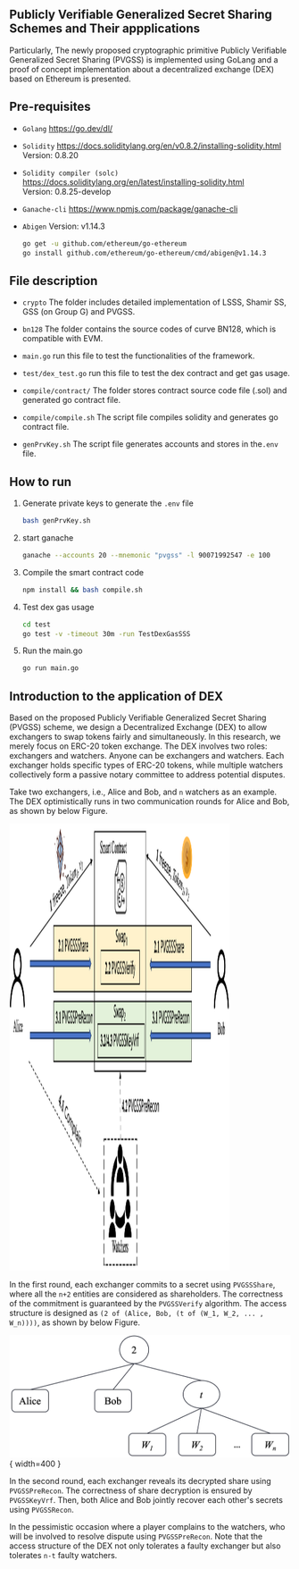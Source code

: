 ## Publicly Verifiable Generalized Secret Sharing Schemes and Their appplications

Particularly, The newly proposed cryptographic primitive Publicly Verifiable Generalized Secret Sharing (PVGSS) is implemented using GoLang and a proof of concept implementation about a decentralized exchange (DEX) based on Ethereum is presented.

## Pre-requisites

* `Golang`  https://go.dev/dl/   

* `Solidity`  https://docs.soliditylang.org/en/v0.8.2/installing-solidity.html  Version: 0.8.20

* `Solidity compiler (solc)`  https://docs.soliditylang.org/en/latest/installing-solidity.html  
Version: 0.8.25-develop

* `Ganache-cli`  https://www.npmjs.com/package/ganache-cli
    
* `Abigen`    Version: v1.14.3
    ```bash
    go get -u github.com/ethereum/go-ethereum
    go install github.com/ethereum/go-ethereum/cmd/abigen@v1.14.3
    ```

## File description
* `crypto`  The folder includes detailed implementation of LSSS, Shamir SS, GSS (on Group G) and PVGSS.

* `bn128`  The folder contains the source codes of curve BN128, which is compatible with EVM.
  
* `main.go`   run this file to test the functionalities of the framework.

* `test/dex_test.go` run this file to test the dex contract and get gas usage.

* `compile/contract/`  The folder stores contract source code file (.sol) and generated go contract file.

* `compile/compile.sh`  The script file compiles solidity and generates go contract file.

* `genPrvKey.sh`  The script file generates accounts and stores in the`.env` file.


## How to run

1. Generate private keys to generate the `.env` file

    ```bash
    bash genPrvKey.sh
    ```

2. start ganache

    ```bash
    ganache --accounts 20 --mnemonic "pvgss" -l 90071992547 -e 100
    ```

3. Compile the smart contract code

    ```bash
    npm install && bash compile.sh
    ```

4. Test dex gas usage

    ```bash
    cd test
    go test -v -timeout 30m -run TestDexGasSSS
    ```

5. Run the main.go
    ```bash
    go run main.go
    ```

## Introduction to the application of DEX

Based on the proposed Publicly Verifiable Generalized Secret Sharing (PVGSS) scheme, we design a Decentralized Exchange (DEX) to allow exchangers to swap tokens fairly and simultaneously. In this research, we merely focus on ERC-20 token exchange. The DEX involves two roles: exchangers and watchers. Anyone can be exchangers and watchers. Each exchanger holds specific types of ERC-20 tokens, while multiple watchers collectively form a passive notary committee to address potential disputes.

Take two exchangers, i.e., Alice and Bob, and `n` watchers as an example. The DEX optimistically runs in two communication rounds for Alice and Bob, as shown by below Figure. 

<img src="https://github.com/scottocs/pvgss/blob/main/images/dex_overview.png?v=2" height="800px" width="395px" />



In the first round, each exchanger commits to a secret using `PVGSSShare`, where all the `n+2` entities are considered as shareholders. The correctness of the commitment is guaranteed by the `PVGSSVerify` algorithm. The access structure is designed as `(2 of (Alice, Bob, (t of (W_1, W_2, ... , W_n))))`, as shown by below Figure. 

![Figure 2](https://github.com/scottocs/pvgss/blob/main/images/dex_acp.png?v=2){ width=400 }

In the second round, each exchanger reveals its decrypted share using `PVGSSPreRecon`. The correctness of share decryption is ensured by `PVGSSKeyVrf`. Then, both Alice and Bob jointly recover each other's secrets using `PVGSSRecon`.

In the pessimistic occasion where a player complains to the watchers, who will be involved to resolve dispute using `PVGSSPreRecon`.
Note that the access structure of the DEX not only tolerates a faulty exchanger but also tolerates `n-t` faulty watchers.

